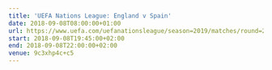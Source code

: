 ```yaml
---
title: 'UEFA Nations League: England v Spain'
date: 2018-09-08T08:00:00+01:00
url: https://www.uefa.com/uefanationsleague/season=2019/matches/round=2000959/match=2024042/
start: 2018-09-08T19:45:00+02:00
end: 2018-09-08T22:00:00+02:00
venue: 9c3xhp4c+c5
---
```

